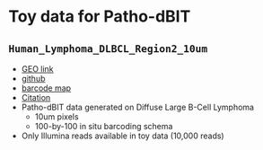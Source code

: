 # Toy data for Patho-dBIT

## `Human_Lymphoma_DLBCL_Region2_10um` 
- [GEO link](https://www.ncbi.nlm.nih.gov/geo/query/acc.cgi?acc=GSM8454085)
- [github](https://github.com/Zhiliang-Bai/Patho-DBiT)
- [barcode map](https://github.com/mckellardw/slide_snake/blob/main/resources/dbit_whitelist/Spatial_barcode_100x100.txt)
- [Citation](https://pubmed.ncbi.nlm.nih.gov/39353436/)
- Patho-dBIT data generated on Diffuse Large B-Cell Lymphoma 
  -   10um pixels
  -   100-by-100 in situ barcoding schema
- Only Illumina reads available in toy data (10,000 reads)